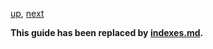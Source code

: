 [up](../sample_code.md), [next](../forking.md)

**This guide has been replaced by [indexes.md](indexes.md).**
